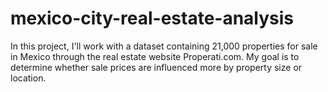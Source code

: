 # mexico-city-real-estate-analysis
In this project, I'll work with a dataset containing 21,000 properties for sale in Mexico through the real estate website Properati.com. My goal is to determine whether sale prices are influenced more by property size or location.
